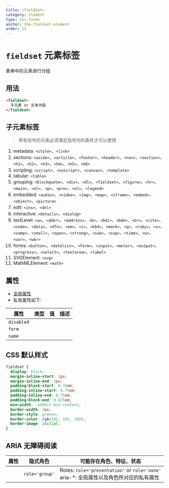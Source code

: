 ```yaml
---
title: <fieldset>
category: element
type: sec-forms
anchor: the-fieldset-element
order: 13
---
```


# `fieldset` 元素标签

表单中的元素进行分组

## 用法

```html
<fieldset>
  子元素 or 文本内容
</fieldset>
```

## 子元素标签

>带有括号的元素必须满足括号内的条件才可以使用

1. metadata: `<style>`、`<link>`
1. sections: `<aside>`、`<article>`、`<footer>`、`<header>`、`<nav>`、`<section>`、`<h1>`、`<h2>`、`<h3>`、`<h4>`、`<h5>`、`<h6>`
1. scripting: `<script>`、`<noscript>`、`<canvas>`、`<template>`
1. tabular: `<table>`
1. grouping: `<blockquote>`、`<div>`、`<dl>`、`<fieldset>`、`<figure>`、`<hr>`、`<main>`、`<ol>`、`<p>`、`<pre>`、`<ul>`、`<legend>`
1. embedded: `<audio>`、`<video>`、`<img>`、`<map>`、`<iframe>`、`<embed>`、`<object>`、`<picture>`
1. edit: `<ins>`、`<del>`
1. interactive: `<details>`、`<dialog>`
1. textLevel: `<a>`、`<abbr>`、`<address>`、`<b>`、`<bdi>`、`<bdo>`、`<br>`、`<cite>`、`<code>`、`<data>`、`<dfn>`、`<em>`、`<i>`、`<kbd>`、`<mark>`、`<q>`、`<ruby>`、`<s>`、`<samp>`、`<small>`、`<span>`、`<strong>`、`<sub>`、`<sup>`、`<time>`、`<u>`、`<var>`、`<wbr>`
1. forms: `<button>`、`<datelist>`、`<form>`、`<input>`、`<meter>`、`<output>`、`<progress>`、`<select>`、`<textarea>`、`<label>`
1. SVGElement: `<svg>`
1. MathMLElement: `<math>`

## 属性

* [全局属性](/front-end/HTML/attribute#anchor-全局属性)
* 私有属性如下:

| 属性 | 类型 | 值 | 描述 |
| --- | --- | --- | --- |
| `disabled` | | | |
| `form` | | | |
| `name` | | | |

## CSS 默认样式

```css
fieldset {
  display: block;
  margin-inline-start: 2px;
  margin-inline-end: 2px;
  padding-block-start: 0.35em;
  padding-inline-start: 0.75em;
  padding-inline-end: 0.75em;
  padding-block-end: 0.625em;
  min-width: -webkit-min-content;
  border-width: 2px;
  border-style: groove;
  border-color: rgb(192, 192, 192);
  border-image: initial;
}

```

## ARIA 无障碍阅读

| 属性 | 隐式角色 | 可能存在角色、特征、状态 |
| ---- | ---- | ---- |
| | `role='group'` | Roles: `role='presentation'` or `role='none'` <br> aria-*: 全局属性以及角色所对应的私有属性 |
